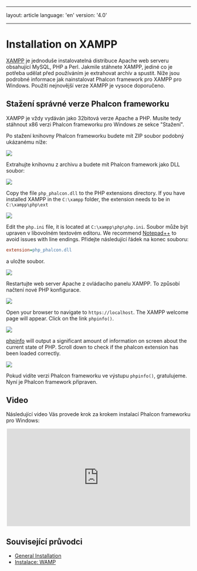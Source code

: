 * * *

layout: article language: 'en' version: '4.0'

* * *

<a name='overview'></a>

# Installation on XAMPP

[XAMPP](https://www.apachefriends.org/download.html) je jednoduše instalovatelná distribuce Apache web serveru obsahující MySQL, PHP a Perl. Jakmile stáhnete XAMPP, jediné co je potřeba udělat před používáním je extrahovat archív a spustit. Níže jsou podrobné informace jak nainstalovat Phalcon framework pro XAMPP pro Windows. Použití nejnovější verze XAMPP je vysoce doporučeno.

<a name='phalcon'></a>

## Stažení správné verze Phalcon frameworku

XAMPP je vždy vydáván jako 32bitová verze Apache a PHP. Musíte tedy stáhnout x86 verzi Phalcon frameworku pro Windows ze sekce "Stažení".

Po stažení knihovny Phalcon frameworku budete mít ZIP soubor podobný ukázanému níže:

![](/assets/images/content/webserver-xampp-1.png)

Extrahujte knihovnu z archivu a budete mít Phalcon framework jako DLL soubor:

![](/assets/images/content/webserver-xampp-2.png)

Copy the file `php_phalcon.dll` to the PHP extensions directory. If you have installed XAMPP in the `C:\xampp` folder, the extension needs to be in `C:\xampp\php\ext`

![](/assets/images/content/webserver-xampp-3.png)

Edit the `php.ini` file, it is located at `C:\xampp\php\php.ini`. Soubor může být upraven v libovolném textovém editoru. We recommend [Notepad++](https://notepad-plus-plus.org/) to avoid issues with line endings. Přidejte následující řádek na konec souboru:

```ini
extension=php_phalcon.dll
```

a uložte soubor.

![](/assets/images/content/webserver-xampp-4.png)

Restartujte web server Apache z ovládacího panelu XAMPP. To způsobí načtení nové PHP konfigurace.

![](/assets/images/content/webserver-xampp-5.png)

Open your browser to navigate to `https://localhost`. The XAMPP welcome page will appear. Click on the link `phpinfo()`.

![](/assets/images/content/webserver-xampp-6.png)

[phpinfo](https://php.net/manual/en/function.phpinfo.php) will output a significant amount of information on screen about the current state of PHP. Scroll down to check if the phalcon extension has been loaded correctly.

![](/assets/images/content/webserver-xampp-7.png)

Pokud vidíte verzi Phalcon frameworku ve výstupu `phpinfo()`, gratulujeme. Nyní je Phalcon framework připraven.

<a name='screencast'></a>

## Video

Následující video Vás provede krok za krokem instalací Phalcon frameworku pro Windows:

<div align="center">
  <iframe src="https://player.vimeo.com/video/40265988" 
          width="500" 
          height="266" 
          frameborder="0" webkitallowfullscreen mozallowfullscreen allowfullscreen>
  </iframe>
</div>

<a name='related'></a>

## Související průvodci

* [General Installation](/4.0/en/installation)
* [Instalace: WAMP](/4.0/en/webserver-wamp)